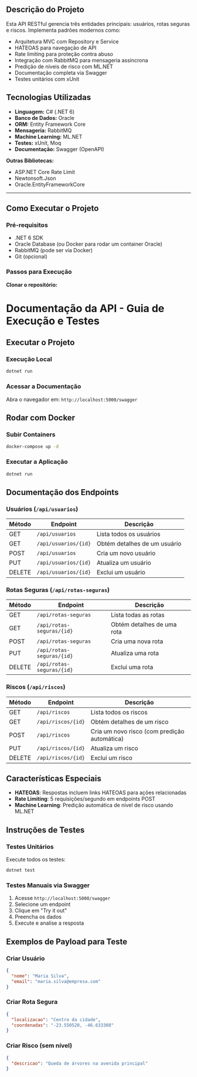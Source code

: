 ## Descrição do Projeto

Esta API RESTful gerencia três entidades principais: usuários, rotas seguras e riscos. Implementa padrões modernos como:

- Arquitetura MVC com Repository e Service  
- HATEOAS para navegação de API  
- Rate limiting para proteção contra abuso  
- Integração com RabbitMQ para mensageria assíncrona  
- Predição de níveis de risco com ML.NET  
- Documentação completa via Swagger  
- Testes unitários com xUnit  

## Tecnologias Utilizadas

- **Linguagem:** C# (.NET 6)  
- **Banco de Dados:** Oracle  
- **ORM:** Entity Framework Core  
- **Mensageria:** RabbitMQ  
- **Machine Learning:** ML.NET  
- **Testes:** xUnit, Moq  
- **Documentação:** Swagger (OpenAPI)  

**Outras Bibliotecas:**

- ASP.NET Core Rate Limit  
- Newtonsoft.Json  
- Oracle.EntityFrameworkCore  

---

## Como Executar o Projeto

### Pré-requisitos

- .NET 6 SDK  
- Oracle Database (ou Docker para rodar um container Oracle)  
- RabbitMQ (pode ser via Docker)  
- Git (opcional)  

### Passos para Execução

**Clonar o repositório:**


# Documentação da API - Guia de Execução e Testes

## Executar o Projeto

### Execução Local
```bash
dotnet run
```

### Acessar a Documentação
Abra o navegador em: `http://localhost:5000/swagger`

## Rodar com Docker

### Subir Containers
```bash
docker-compose up -d
```

### Executar a Aplicação
```bash
dotnet run
```

## Documentação dos Endpoints

### Usuários (`/api/usuarios`)

| Método | Endpoint | Descrição |
|--------|----------|-----------|
| GET    | `/api/usuarios`     | Lista todos os usuários |
| GET    | `/api/usuarios/{id}` | Obtém detalhes de um usuário |
| POST   | `/api/usuarios`     | Cria um novo usuário |
| PUT    | `/api/usuarios/{id}` | Atualiza um usuário |
| DELETE | `/api/usuarios/{id}` | Exclui um usuário |

### Rotas Seguras (`/api/rotas-seguras`)

| Método | Endpoint | Descrição |
|--------|----------|-----------|
| GET    | `/api/rotas-seguras`     | Lista todas as rotas |
| GET    | `/api/rotas-seguras/{id}` | Obtém detalhes de uma rota |
| POST   | `/api/rotas-seguras`     | Cria uma nova rota |
| PUT    | `/api/rotas-seguras/{id}` | Atualiza uma rota |
| DELETE | `/api/rotas-seguras/{id}` | Exclui uma rota |

### Riscos (`/api/riscos`)

| Método | Endpoint | Descrição |
|--------|----------|-----------|
| GET    | `/api/riscos`     | Lista todos os riscos |
| GET    | `/api/riscos/{id}` | Obtém detalhes de um risco |
| POST   | `/api/riscos`     | Cria um novo risco (com predição automática) |
| PUT    | `/api/riscos/{id}` | Atualiza um risco |
| DELETE | `/api/riscos/{id}` | Exclui um risco |

## Características Especiais

- **HATEOAS**: Respostas incluem links HATEOAS para ações relacionadas
- **Rate Limiting**: 5 requisições/segundo em endpoints POST
- **Machine Learning**: Predição automática de nível de risco usando ML.NET

## Instruções de Testes

### Testes Unitários

Execute todos os testes:
```bash
dotnet test
```

### Testes Manuais via Swagger

1. Acesse `http://localhost:5000/swagger`
2. Selecione um endpoint
3. Clique em "Try it out"
4. Preencha os dados
5. Execute e analise a resposta

## Exemplos de Payload para Teste

### Criar Usuário
```json
{
  "nome": "Maria Silva",
  "email": "maria.silva@empresa.com"
}
```

### Criar Rota Segura
```json
{
  "localizacao": "Centro da cidade",
  "coordenadas": "-23.550520, -46.633308"
}
```

### Criar Risco (sem nível)
```json
{
  "descricao": "Queda de árvores na avenida principal"
}
```

